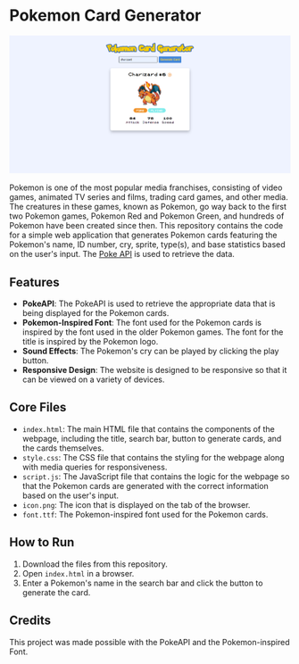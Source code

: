 # Pokemon Card Generator

![Pokemon Card Generator Cover Photo](image.png)

Pokemon is one of the most popular media franchises, consisting of video games, animated TV series and films, trading card games, and other media. The creatures in these games, known as Pokemon, go way back to the first two Pokemon games, Pokemon Red and Pokemon Green, and hundreds of Pokemon have been created since then. This repository contains the code for a simple web application that generates Pokemon cards featuring the Pokemon's name, ID number, cry, sprite, type(s), and base statistics based on the user's input. The <a href="https://pokeapi.co/" target="_blank">Poke API</a> is used to retrieve the data.

## Features

- **PokeAPI**: The PokeAPI is used to retrieve the appropriate data that is being displayed for the Pokemon cards.
- **Pokemon-Inspired Font**: The font used for the Pokemon cards is inspired by the font used in the older Pokemon games. The font for the title is inspired by the Pokemon logo.
- **Sound Effects**: The Pokemon's cry can be played by clicking the play button.
- **Responsive Design**: The website is designed to be responsive so that it can be viewed on a variety of devices.

## Core Files

- `index.html`: The main HTML file that contains the components of the webpage, including the title, search bar, button to generate cards, and the cards themselves.
- `style.css`: The CSS file that contains the styling for the webpage along with media queries for responsiveness.
- `script.js`: The JavaScript file that contains the logic for the webpage so that the Pokemon cards are generated with the correct information based on the user's input.
- `icon.png`: The icon that is displayed on the tab of the browser.
- `font.ttf`: The Pokemon-inspired font used for the Pokemon cards.

## How to Run

1. Download the files from this repository.
2. Open `index.html` in a browser.
3. Enter a Pokemon's name in the search bar and click the button to generate the card.

## Credits

This project was made possible with the PokeAPI and the Pokemon-inspired Font.